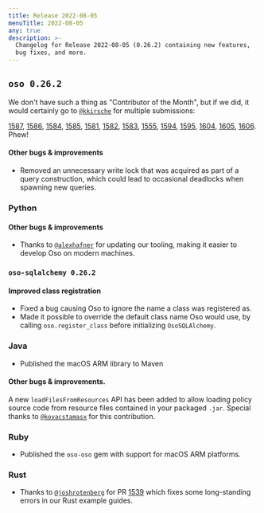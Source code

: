```yaml
---
title: Release 2022-08-05
menuTitle: 2022-08-05
any: true
description: >-
  Changelog for Release 2022-08-05 (0.26.2) containing new features,
  bug fixes, and more.
---
```


## `oso 0.26.2`


We don't have such a thing as "Contributor of the Month", but if we did, it would certainly
go to [`@kkirsche`](https://github.com/kkirsche) for multiple submissions:

[1587](https://github.com/osohq/oso/issues/1587), [1586](https://github.com/osohq/oso/issues/1586), [1584](https://github.com/osohq/oso/issues/1584), [1585](https://github.com/osohq/oso/issues/1585), [1581](https://github.com/osohq/oso/issues/1581), [1582](https://github.com/osohq/oso/issues/1582), [1583](https://github.com/osohq/oso/issues/1583), [1555](https://github.com/osohq/oso/issues/1555), [1594](https://github.com/osohq/oso/issues/1594), [1595](https://github.com/osohq/oso/issues/1595), [1604](https://github.com/osohq/oso/issues/1604), [1605](https://github.com/osohq/oso/issues/1605), [1606](https://github.com/osohq/oso/issues/1606). Phew!


#### Other bugs & improvements

- Removed an unnecessary write lock that was acquired as part of a query construction,
  which could lead to occasional deadlocks when spawning new queries.

### Python

#### Other bugs & improvements

- Thanks to [`@alexhafner`](https://github.com/alexhafner) for updating our tooling, making it easier
  to develop Oso on modern machines.


### `oso-sqlalchemy 0.26.2`

#### Improved class registration

- Fixed a bug causing Oso to ignore the name a class was registered as.
- Made it possible to override the default class name Oso would use, by
  calling `oso.register_class` before initializing `OsoSQLAlchemy`.
 

### Java

- Published the macOS ARM library to Maven

#### Other bugs & improvements.

A new `loadFilesFromResources` API has been added to allow loading policy source code from resource files contained in your packaged `.jar`. Special thanks to [`@kovacstamasx`](https://github.com/kovacstamasx) for this contribution.


### Ruby

- Published the `oso-oso` gem with support for macOS ARM platforms.

### Rust

- Thanks to [`@joshrotenberg`](https://github.com/joshrotenberg) for PR [1539](https://github.com/osohq/oso/pull/1539) which fixes some long-standing errors in our Rust example guides.